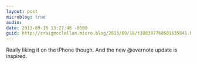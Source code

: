 ```yaml
---
layout: post
microblog: true
audio: 
date: 2013-09-18 13:27:48 -0500
guid: http://craigmcclellan.micro.blog/2013/09/18/t380397760681635841.html
---
```

Really liking it on the iPhone though. And the new @evernote update is inspired.
